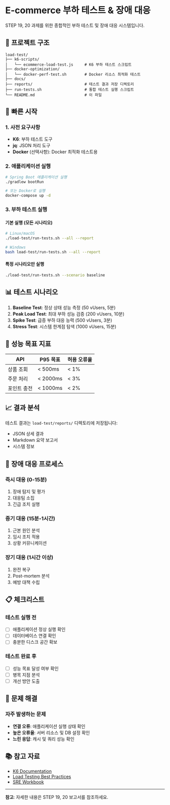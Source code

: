 # E-commerce 부하 테스트 & 장애 대응

STEP 19, 20 과제를 위한 종합적인 부하 테스트 및 장애 대응 시스템입니다.

## 📁 프로젝트 구조

```
load-test/
├── k6-scripts/
│   └── ecommerce-load-test.js     # K6 부하 테스트 스크립트
├── docker-optimization/
│   └── docker-perf-test.sh        # Docker 리소스 최적화 테스트
├── docs/
├── reports/                       # 테스트 결과 저장 디렉토리
├── run-tests.sh                   # 통합 테스트 실행 스크립트
└── README.md                      # 이 파일
```

## 🚀 빠른 시작

### 1. 사전 요구사항

- **K6**: 부하 테스트 도구
- **jq**: JSON 처리 도구
- **Docker** (선택사항): Docker 최적화 테스트용

### 2. 애플리케이션 실행

```bash
# Spring Boot 애플리케이션 실행
./gradlew bootRun

# 또는 Docker로 실행
docker-compose up -d
```

### 3. 부하 테스트 실행

#### 기본 실행 (모든 시나리오)
```bash
# Linux/macOS
./load-test/run-tests.sh --all --report

# Windows
bash load-test/run-tests.sh --all --report
```

#### 특정 시나리오만 실행
```bash
./load-test/run-tests.sh --scenario baseline
```

## 📊 테스트 시나리오

1. **Baseline Test**: 정상 상태 성능 측정 (50 vUsers, 5분)
2. **Peak Load Test**: 최대 부하 성능 검증 (200 vUsers, 10분)
3. **Spike Test**: 급증 부하 대응 능력 (500 vUsers, 3분)
4. **Stress Test**: 시스템 한계점 탐색 (1000 vUsers, 15분)

## 🎯 성능 목표 지표

| API | P95 목표 | 허용 오류율 |
|-----|----------|-------------|
| 상품 조회 | < 500ms | < 1% |
| 주문 처리 | < 2000ms | < 3% |
| 포인트 충전 | < 1000ms | < 2% |

## 📈 결과 분석

테스트 결과는 `load-test/reports/` 디렉토리에 저장됩니다:
- JSON 상세 결과
- Markdown 요약 보고서
- 시스템 정보

## 🚨 장애 대응 프로세스

### 즉시 대응 (0-15분)
1. 장애 탐지 및 평가
2. 대응팀 소집
3. 긴급 조치 실행

### 중기 대응 (15분-1시간)
1. 근본 원인 분석
2. 임시 조치 적용
3. 상황 커뮤니케이션

### 장기 대응 (1시간 이상)
1. 완전 복구
2. Post-mortem 분석
3. 예방 대책 수립

## 📋 체크리스트

### 테스트 실행 전
- [ ] 애플리케이션 정상 실행 확인
- [ ] 데이터베이스 연결 확인
- [ ] 충분한 디스크 공간 확보

### 테스트 완료 후
- [ ] 성능 목표 달성 여부 확인
- [ ] 병목 지점 분석
- [ ] 개선 방안 도출

## 🐛 문제 해결

### 자주 발생하는 문제
- **연결 오류**: 애플리케이션 실행 상태 확인
- **높은 오류율**: 서버 리소스 및 DB 설정 확인
- **느린 응답**: 캐시 및 쿼리 성능 확인

## 📚 참고 자료

- [K6 Documentation](https://k6.io/docs/)
- [Load Testing Best Practices](https://k6.io/docs/testing-guides/load-testing-best-practices/)
- [SRE Workbook](https://sre.google/workbook/)

---

**참고**: 자세한 내용은 STEP 19, 20 보고서를 참조하세요.
